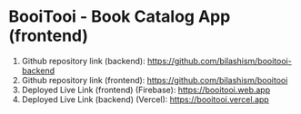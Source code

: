 # BooiTooi - Book Catalog App (frontend)  

1. Github repository link (backend): https://github.com/bilashism/booitooi-backend   
2. Github repository link (frontend): https://github.com/bilashism/booitooi  
3. Deployed Live Link (frontend) (Firebase): https://booitooi.web.app  
4. Deployed Live Link (backend) (Vercel): https://booitooi.vercel.app  